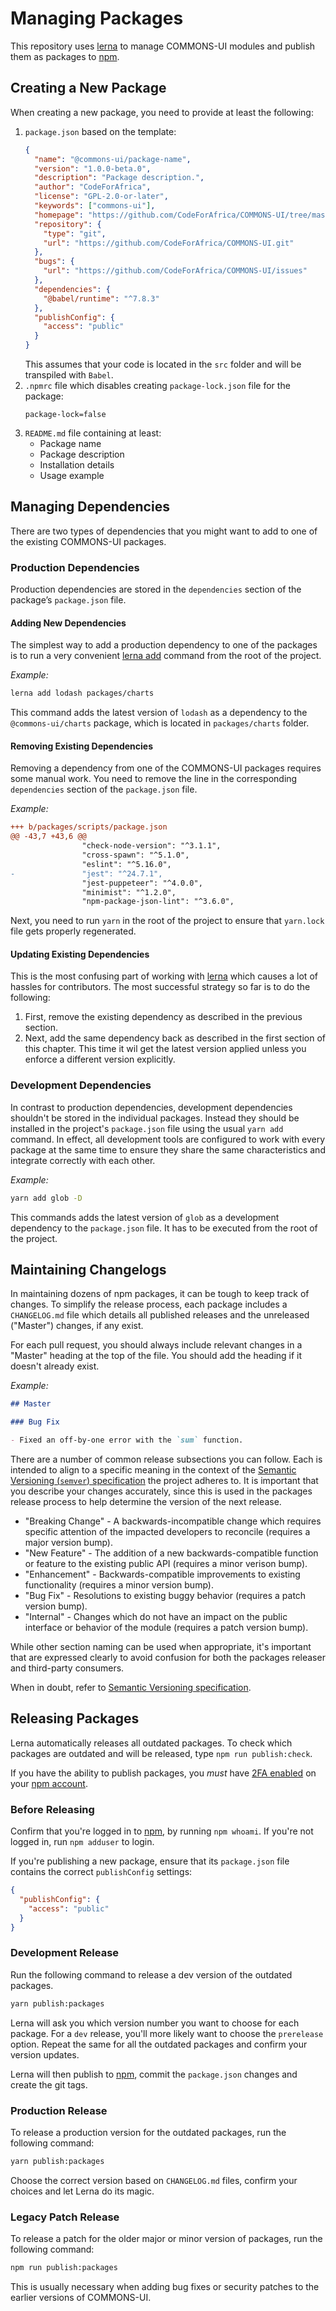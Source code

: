 # Managing Packages

This repository uses [lerna] to manage COMMONS-UI modules and publish them as packages to [npm].

## Creating a New Package

When creating a new package, you need to provide at least the following:

1. `package.json` based on the template:
   ```json
   {
     "name": "@commons-ui/package-name",
     "version": "1.0.0-beta.0",
     "description": "Package description.",
     "author": "CodeForAfrica",
     "license": "GPL-2.0-or-later",
     "keywords": ["commons-ui"],
     "homepage": "https://github.com/CodeForAfrica/COMMONS-UI/tree/master/packages/package-name/README.md",
     "repository": {
       "type": "git",
       "url": "https://github.com/CodeForAfrica/COMMONS-UI.git"
     },
     "bugs": {
       "url": "https://github.com/CodeForAfrica/COMMONS-UI/issues"
     },
     "dependencies": {
       "@babel/runtime": "^7.8.3"
     },
     "publishConfig": {
       "access": "public"
     }
   }
   ```
   This assumes that your code is located in the `src` folder and will be transpiled with `Babel`.
2. `.npmrc` file which disables creating `package-lock.json` file for the package:
   ```
   package-lock=false
   ```
3. `README.md` file containing at least:
   - Package name
   - Package description
   - Installation details
   - Usage example

## Managing Dependencies

There are two types of dependencies that you might want to add to one of the existing COMMONS-UI packages.

### Production Dependencies

Production dependencies are stored in the `dependencies` section of the package’s `package.json` file.

#### Adding New Dependencies

The simplest way to add a production dependency to one of the packages is to run a very convenient [lerna add](https://github.com/lerna/lerna/tree/master/commands/add#readme) command from the root of the project.

_Example:_

```bash
lerna add lodash packages/charts
```

This command adds the latest version of `lodash` as a dependency to the `@commons-ui/charts` package, which is located in `packages/charts` folder.

#### Removing Existing Dependencies

Removing a dependency from one of the COMMONS-UI packages requires some manual work. You need to remove the line in the corresponding `dependencies` section of the `package.json` file.

_Example:_

```diff
+++ b/packages/scripts/package.json
@@ -43,7 +43,6 @@
                "check-node-version": "^3.1.1",
                "cross-spawn": "^5.1.0",
                "eslint": "^5.16.0",
-               "jest": "^24.7.1",
                "jest-puppeteer": "^4.0.0",
                "minimist": "^1.2.0",
                "npm-package-json-lint": "^3.6.0",
```

Next, you need to run `yarn` in the root of the project to ensure that `yarn.lock` file gets properly regenerated.

#### Updating Existing Dependencies

This is the most confusing part of working with [lerna] which causes a lot of hassles for contributors. The most successful strategy so far is to do the following:

1.  First, remove the existing dependency as described in the previous section.
2.  Next, add the same dependency back as described in the first section of this chapter. This time it wil get the latest version applied unless you enforce a different version explicitly.

### Development Dependencies

In contrast to production dependencies, development dependencies shouldn't be stored in the individual packages. Instead they should be installed in the project's `package.json` file using the usual `yarn add` command. In effect, all development tools are configured to work with every package at the same time to ensure they share the same characteristics and integrate correctly with each other.

_Example:_

```bash
yarn add glob -D
```

This commands adds the latest version of `glob` as a development dependency to the `package.json` file. It has to be executed from the root of the project.

## Maintaining Changelogs

In maintaining dozens of npm packages, it can be tough to keep track of changes. To simplify the release process, each package includes a `CHANGELOG.md` file which details all published releases and the unreleased ("Master") changes, if any exist.

For each pull request, you should always include relevant changes in a "Master" heading at the top of the file. You should add the heading if it doesn't already exist.

_Example:_

```md
## Master

### Bug Fix

- Fixed an off-by-one error with the `sum` function.
```

There are a number of common release subsections you can follow. Each is intended to align to a specific meaning in the context of the [Semantic Versioning (`semver`) specification](https://semver.org/) the project adheres to. It is important that you describe your changes accurately, since this is used in the packages release process to help determine the version of the next release.

- "Breaking Change" - A backwards-incompatible change which requires specific attention of the impacted developers to reconcile (requires a major version bump).
- "New Feature" - The addition of a new backwards-compatible function or feature to the existing public API (requires a minor verison bump).
- "Enhancement" - Backwards-compatible improvements to existing functionality (requires a minor version bump).
- "Bug Fix" - Resolutions to existing buggy behavior (requires a patch version bump).
- "Internal" - Changes which do not have an impact on the public interface or behavior of the module (requires a patch version bump).

While other section naming can be used when appropriate, it's important that are expressed clearly to avoid confusion for both the packages releaser and third-party consumers.

When in doubt, refer to [Semantic Versioning specification](https://semver.org/).

## Releasing Packages

Lerna automatically releases all outdated packages. To check which packages are outdated and will be released, type `npm run publish:check`.

If you have the ability to publish packages, you _must_ have [2FA enabled](https://docs.npmjs.com/getting-started/using-two-factor-authentication) on your [npm account][npm].

### Before Releasing

Confirm that you're logged in to [npm], by running `npm whoami`. If you're not logged in, run `npm adduser` to login.

If you're publishing a new package, ensure that its `package.json` file contains the correct `publishConfig` settings:

```json
{
  "publishConfig": {
    "access": "public"
  }
}
```

### Development Release

Run the following command to release a dev version of the outdated packages.

```bash
yarn publish:packages
```

Lerna will ask you which version number you want to choose for each package. For a `dev` release, you'll more likely want to choose the `prerelease` option. Repeat the same for all the outdated packages and confirm your version updates.

Lerna will then publish to [npm], commit the `package.json` changes and create the git tags.

### Production Release

To release a production version for the outdated packages, run the following command:

```bash
yarn publish:packages
```

Choose the correct version based on `CHANGELOG.md` files, confirm your choices and let Lerna do its magic.

### Legacy Patch Release

To release a patch for the older major or minor version of packages, run the following command:

```bash
npm run publish:packages
```

This is usually necessary when adding bug fixes or security patches to the earlier versions of COMMONS-UI.

[lerna]: https://lerna.js.org/
[npm]: https://www.npmjs.com/
